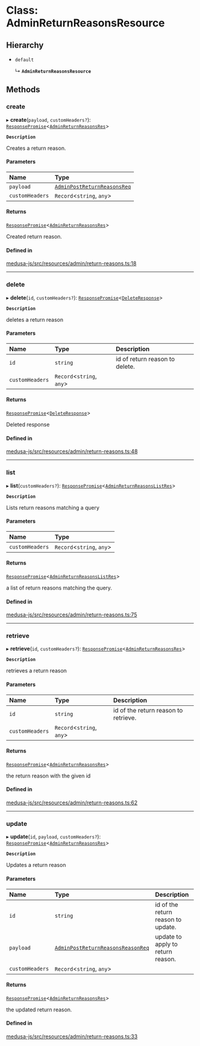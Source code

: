# Class: AdminReturnReasonsResource

## Hierarchy

- `default`

  ↳ **`AdminReturnReasonsResource`**

## Methods

### create

▸ **create**(`payload`, `customHeaders?`): [`ResponsePromise`](../modules/internal.md#responsepromise)<[`AdminReturnReasonsRes`](../modules/internal-20.md#adminreturnreasonsres)\>

**`Description`**

Creates a return reason.

#### Parameters

| Name | Type |
| :------ | :------ |
| `payload` | [`AdminPostReturnReasonsReq`](internal-20.AdminPostReturnReasonsReq.md) |
| `customHeaders` | `Record`<`string`, `any`\> |

#### Returns

[`ResponsePromise`](../modules/internal.md#responsepromise)<[`AdminReturnReasonsRes`](../modules/internal-20.md#adminreturnreasonsres)\>

Created return reason.

#### Defined in

[medusa-js/src/resources/admin/return-reasons.ts:18](https://github.com/cloudnepal/medusa/blob/0b0d50b4/packages/medusa-js/src/resources/admin/return-reasons.ts#L18)

___

### delete

▸ **delete**(`id`, `customHeaders?`): [`ResponsePromise`](../modules/internal.md#responsepromise)<[`DeleteResponse`](../modules/internal-3.md#deleteresponse)\>

**`Description`**

deletes a return reason

#### Parameters

| Name | Type | Description |
| :------ | :------ | :------ |
| `id` | `string` | id of return reason to delete. |
| `customHeaders` | `Record`<`string`, `any`\> |  |

#### Returns

[`ResponsePromise`](../modules/internal.md#responsepromise)<[`DeleteResponse`](../modules/internal-3.md#deleteresponse)\>

Deleted response

#### Defined in

[medusa-js/src/resources/admin/return-reasons.ts:48](https://github.com/cloudnepal/medusa/blob/0b0d50b4/packages/medusa-js/src/resources/admin/return-reasons.ts#L48)

___

### list

▸ **list**(`customHeaders?`): [`ResponsePromise`](../modules/internal.md#responsepromise)<[`AdminReturnReasonsListRes`](../modules/internal-20.md#adminreturnreasonslistres)\>

**`Description`**

Lists return reasons matching a query

#### Parameters

| Name | Type |
| :------ | :------ |
| `customHeaders` | `Record`<`string`, `any`\> |

#### Returns

[`ResponsePromise`](../modules/internal.md#responsepromise)<[`AdminReturnReasonsListRes`](../modules/internal-20.md#adminreturnreasonslistres)\>

a list of return reasons matching the query.

#### Defined in

[medusa-js/src/resources/admin/return-reasons.ts:75](https://github.com/cloudnepal/medusa/blob/0b0d50b4/packages/medusa-js/src/resources/admin/return-reasons.ts#L75)

___

### retrieve

▸ **retrieve**(`id`, `customHeaders?`): [`ResponsePromise`](../modules/internal.md#responsepromise)<[`AdminReturnReasonsRes`](../modules/internal-20.md#adminreturnreasonsres)\>

**`Description`**

retrieves a return reason

#### Parameters

| Name | Type | Description |
| :------ | :------ | :------ |
| `id` | `string` | id of the return reason to retrieve. |
| `customHeaders` | `Record`<`string`, `any`\> |  |

#### Returns

[`ResponsePromise`](../modules/internal.md#responsepromise)<[`AdminReturnReasonsRes`](../modules/internal-20.md#adminreturnreasonsres)\>

the return reason with the given id

#### Defined in

[medusa-js/src/resources/admin/return-reasons.ts:62](https://github.com/cloudnepal/medusa/blob/0b0d50b4/packages/medusa-js/src/resources/admin/return-reasons.ts#L62)

___

### update

▸ **update**(`id`, `payload`, `customHeaders?`): [`ResponsePromise`](../modules/internal.md#responsepromise)<[`AdminReturnReasonsRes`](../modules/internal-20.md#adminreturnreasonsres)\>

**`Description`**

Updates a return reason

#### Parameters

| Name | Type | Description |
| :------ | :------ | :------ |
| `id` | `string` | id of the return reason to update. |
| `payload` | [`AdminPostReturnReasonsReasonReq`](internal-20.AdminPostReturnReasonsReasonReq.md) | update to apply to return reason. |
| `customHeaders` | `Record`<`string`, `any`\> |  |

#### Returns

[`ResponsePromise`](../modules/internal.md#responsepromise)<[`AdminReturnReasonsRes`](../modules/internal-20.md#adminreturnreasonsres)\>

the updated return reason.

#### Defined in

[medusa-js/src/resources/admin/return-reasons.ts:33](https://github.com/cloudnepal/medusa/blob/0b0d50b4/packages/medusa-js/src/resources/admin/return-reasons.ts#L33)
